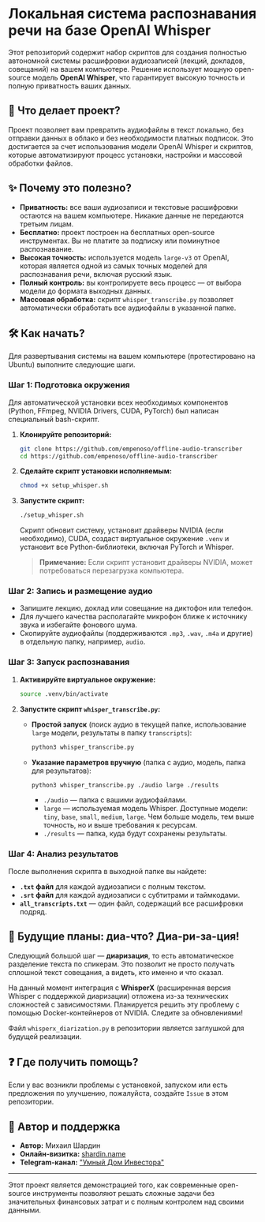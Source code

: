 # Локальная система распознавания речи на базе OpenAI Whisper

Этот репозиторий содержит набор скриптов для создания полностью автономной системы расшифровки аудиозаписей (лекций, докладов, совещаний) на вашем компьютере. Решение использует мощную open-source модель **OpenAI Whisper**, что гарантирует высокую точность и полную приватность ваших данных.

## 🚀 Что делает проект?

Проект позволяет вам превратить аудиофайлы в текст локально, без отправки данных в облако и без необходимости платных подписок. Это достигается за счет использования модели OpenAI Whisper и скриптов, которые автоматизируют процесс установки, настройки и массовой обработки файлов.

## ✨ Почему это полезно?

*   **Приватность:** все ваши аудиозаписи и текстовые расшифровки остаются на вашем компьютере. Никакие данные не передаются третьим лицам.
*   **Бесплатно:** проект построен на бесплатных open-source инструментах. Вы не платите за подписку или поминутное распознавание.
*   **Высокая точность:** используется модель `large-v3` от OpenAI, которая является одной из самых точных моделей для распознавания речи, включая русский язык.
*   **Полный контроль:** вы контролируете весь процесс — от выбора модели до формата выходных данных.
*   **Массовая обработка:** скрипт `whisper_transcribe.py` позволяет автоматически обработать все аудиофайлы в указанной папке.

## 🛠️ Как начать?

Для развертывания системы на вашем компьютере (протестировано на Ubuntu) выполните следующие шаги.

### Шаг 1: Подготовка окружения

Для автоматической установки всех необходимых компонентов (Python, FFmpeg, NVIDIA Drivers, CUDA, PyTorch) был написан специальный bash-скрипт.

1.  **Клонируйте репозиторий:**
    ```bash
    git clone https://github.com/empenoso/offline-audio-transcriber
    cd https://github.com/empenoso/offline-audio-transcriber
    ```

2.  **Сделайте скрипт установки исполняемым:**
    ```bash
    chmod +x setup_whisper.sh
    ```

3.  **Запустите скрипт:**
    ```bash
    ./setup_whisper.sh
    ```
    Скрипт обновит систему, установит драйверы NVIDIA (если необходимо), CUDA, создаст виртуальное окружение `.venv` и установит все Python-библиотеки, включая PyTorch и Whisper.

    > **Примечание:** Если скрипт установит драйверы NVIDIA, может потребоваться перезагрузка компьютера.

### Шаг 2: Запись и размещение аудио

*   Запишите лекцию, доклад или совещание на диктофон или телефон.
*   Для лучшего качества располагайте микрофон ближе к источнику звука и избегайте фонового шума.
*   Скопируйте аудиофайлы (поддерживаются `.mp3`, `.wav`, `.m4a` и другие) в отдельную папку, например, `audio`.

### Шаг 3: Запуск распознавания

1.  **Активируйте виртуальное окружение:**
    ```bash
    source .venv/bin/activate
    ```

2.  **Запустите скрипт `whisper_transcribe.py`:**

    *   **Простой запуск** (поиск аудио в текущей папке, использование `large` модели, результаты в папку `transcripts`):
        ```bash
        python3 whisper_transcribe.py
        ```

    *   **Указание параметров вручную** (папка с аудио, модель, папка для результатов):
        ```bash
        python3 whisper_transcribe.py ./audio large ./results
        ```
        *   `./audio` — папка с вашими аудиофайлами.
        *   `large` — используемая модель Whisper. Доступные модели: `tiny`, `base`, `small`, `medium`, `large`. Чем больше модель, тем выше точность, но и выше требования к ресурсам.
        *   `./results` — папка, куда будут сохранены результаты.

### Шаг 4: Анализ результатов

После выполнения скрипта в выходной папке вы найдете:
*   **`.txt` файл** для каждой аудиозаписи с полным текстом.
*   **`.srt` файл** для каждой аудиозаписи с субтитрами и таймкодами.
*   **`all_transcripts.txt`** — один файл, содержащий все расшифровки подряд.

## 🔮 Будущие планы: диа-что? Диа-ри-за-ция!

Следующий большой шаг — **диаризация**, то есть автоматическое разделение текста по спикерам. Это позволит не просто получать сплошной текст совещания, а видеть, кто именно и что сказал.

На данный момент интеграция с **WhisperX** (расширенная версия Whisper с поддержкой диаризации) отложена из-за технических сложностей с зависимостями. Планируется решить эту проблему с помощью Docker-контейнеров от NVIDIA. Следите за обновлениями!

Файл `whisperx_diarization.py` в репозитории является заглушкой для будущей реализации.

## ❓ Где получить помощь?

Если у вас возникли проблемы с установкой, запуском или есть предложения по улучшению, пожалуйста, создайте `Issue` в этом репозитории.

## 👤 Автор и поддержка

*   **Автор:** Михаил Шардин
*   **Онлайн-визитка:** [shardin.name](https://shardin.name/?utm_source=github)
*   **Telegram-канал:** ["Умный Дом Инвестора"](https://t.me/+asaEcPax8o41MjQy)

---
Этот проект является демонстрацией того, как современные open-source инструменты позволяют решать сложные задачи без значительных финансовых затрат и с полным контролем над своими данными.
